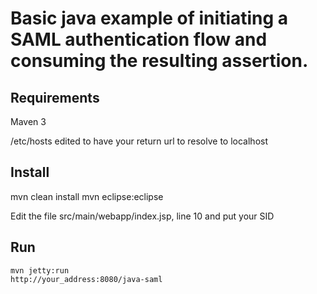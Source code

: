# Basic java example of initiating a SAML authentication flow and consuming the resulting assertion.


## Requirements

Maven 3

/etc/hosts edited to have your return url to resolve to localhost

## Install

mvn clean install
mvn eclipse:eclipse

Edit the file src/main/webapp/index.jsp, line 10 and put your SID

## Run

	mvn jetty:run
	http://your_address:8080/java-saml